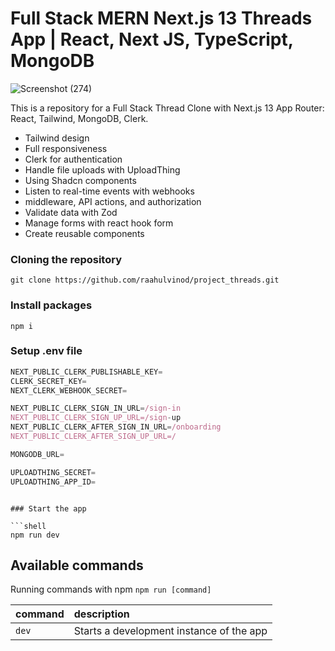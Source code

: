 
# Full Stack MERN Next.js 13 Threads App | React, Next JS, TypeScript, MongoDB

![Screenshot (274)](https://github.com/raahulvinod/project_threads/assets/120365941/4394fc83-e924-4370-ab4f-e865b38b0490)

This is a repository for a Full Stack Thread Clone with Next.js 13 App Router: React, Tailwind, MongoDB, Clerk.


- Tailwind design
- Full responsiveness
- Clerk for authentication
- Handle file uploads with UploadThing
- Using Shadcn components
- Listen to real-time events with webhooks
- middleware, API actions, and authorization
- Validate data with Zod
- Manage forms with react hook form
- Create reusable components

### Cloning the repository

```shell
git clone https://github.com/raahulvinod/project_threads.git
```

### Install packages

```shell
npm i
```

### Setup .env file

```js
NEXT_PUBLIC_CLERK_PUBLISHABLE_KEY=
CLERK_SECRET_KEY=
NEXT_CLERK_WEBHOOK_SECRET=

NEXT_PUBLIC_CLERK_SIGN_IN_URL=/sign-in
NEXT_PUBLIC_CLERK_SIGN_UP_URL=/sign-up
NEXT_PUBLIC_CLERK_AFTER_SIGN_IN_URL=/onboarding
NEXT_PUBLIC_CLERK_AFTER_SIGN_UP_URL=/

MONGODB_URL=

UPLOADTHING_SECRET=
UPLOADTHING_APP_ID=
```
```

### Start the app

```shell
npm run dev
```

## Available commands

Running commands with npm `npm run [command]`

| command | description                              |
| :------ | :--------------------------------------- |
| `dev`   | Starts a development instance of the app |
